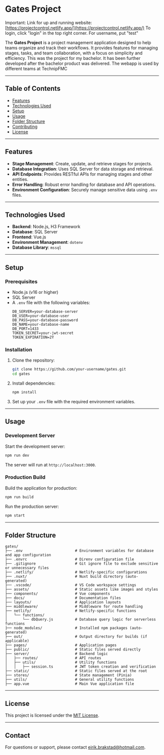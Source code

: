 # Gates Project
Important:
Link for up and running website: [https://projectcontrol.netlify.app/](https://projectcontrol.netlify.app/)
To login, click "login" in the top right corner. For username, put "test"

The **Gates Project** is a project management application designed to help teams organize and track their workflows. It provides features for managing stages, tasks, and team collaboration, with a focus on simplicity and efficiency.
This was the project for my bachelor. It has been further developed after the bachelor product was delivered.
The webapp is used by different teams at TechnipFMC

---

## Table of Contents

- [Features](#features)
- [Technologies Used](#technologies-used)
- [Setup](#setup)
- [Usage](#usage)
- [Folder Structure](#folder-structure)
- [Contributing](#contributing)
- [License](#license)

---

## Features

- **Stage Management**: Create, update, and retrieve stages for projects.
- **Database Integration**: Uses SQL Server for data storage and retrieval.
- **API Endpoints**: Provides RESTful APIs for managing stages and other entities.
- **Error Handling**: Robust error handling for database and API operations.
- **Environment Configuration**: Securely manage sensitive data using `.env` files.

---

## Technologies Used

- **Backend**: Node.js, H3 Framework
- **Database**: SQL Server
- **Frontend**: Vue.js
- **Environment Management**: `dotenv`
- **Database Library**: `mssql`

---

## Setup

### Prerequisites

- Node.js (v16 or higher)
- SQL Server
- A `.env` file with the following variables:
  ```properties
  DB_SERVER=your-database-server
  DB_USER=your-database-user
  DB_PASS=your-database-password
  DB_NAME=your-database-name
  DB_PORT=1433
  TOKEN_SECRET=your-jwt-secret
  TOKEN_EXPIRATION=2Y
  ```

### Installation

1. Clone the repository:
   ```bash
   git clone https://github.com/your-username/gates.git
   cd gates
   ```

2. Install dependencies:
   ```bash
   npm install
   ```

3. Set up your `.env` file with the required environment variables.

---

## Usage

### Development Server

Start the development server:
```bash
npm run dev
```

The server will run at `http://localhost:3000`.

### Production Build

Build the application for production:
```bash
npm run build
```

Run the production server:
```bash
npm start
```

---

## Folder Structure

```
gates/
├── .env                        # Environment variables for database and app configuration
├── .envrc                      # Direnv configuration file
├── .gitignore                  # Git ignore file to exclude sensitive or unnecessary files
├── .netlify/                   # Netlify-specific configurations
├── .nuxt/                      # Nuxt build directory (auto-generated)
├── .vscode/                    # VS Code workspace settings
├── assets/                     # Static assets like images and styles
├── components/                 # Vue components
├── docs/                       # Documentation files
├── layouts/                    # Application layouts
├── middleware/                 # Middleware for route handling
├── netlify/                    # Netlify-specific functions
│   └── functions/
│       └── dbQuery.js          # Database query logic for serverless functions
├── node_modules/               # Installed npm packages (auto-generated)
├── out/                        # Output directory for builds (if applicable)
├── pages/                      # Application pages
├── public/                     # Static files served directly
├── server/                     # Backend logic
│   ├── routes/                 # API routes
│   ├── utils/                  # Utility functions
│   │   ├── session.ts          # JWT token creation and verification
├── static/                     # Static files served at the root
├── stores/                     # State management (Pinia)
├── utils/                      # General utility functions
├── app.vue                     # Main Vue application file
```

---


## License

This project is licensed under the [MIT License](LICENSE).

---

## Contact

For questions or support, please contact [eirik.brakstad@hotmail.com](mailto:your-email@example.com).
